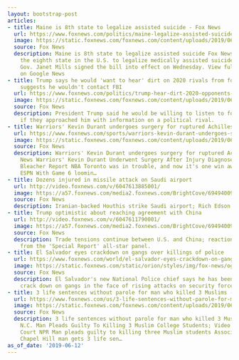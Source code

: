 ```yaml
---
layout: bootstrap-post
articles:
- title: Maine is 8th state to legalize assisted suicide - Fox News
  url: https://www.foxnews.com/politics/maine-legalize-assisted-suicide-8th-state
  image: https://static.foxnews.com/foxnews.com/content/uploads/2019/06/AP19163709015732.jpg
  source: Fox News
  description: Maine is 8th state to legalize assisted suicide Fox News Maine became
    the eighth state in the U.S. to legalize medically assisted suicide after Democratic
    Gov. Janet Mills signed the bill into effect on Wednesday. View full coverage
    on Google News
- title: Trump says he would 'want to hear' dirt on 2020 rivals from foreign governments,
    suggests he wouldn't contact FBI
  url: https://www.foxnews.com/politics/trump-hear-dirt-2020-opponents-fbi
  image: https://static.foxnews.com/foxnews.com/content/uploads/2019/06/42678bba-AP19163744452821.jpg
  source: Fox News
  description: President Trump said he would be willing to listen to foreign governments
    if they approached him with information on a political rival.
- title: Warriors' Kevin Durant undergoes surgery for ruptured Achilles - Fox News
  url: https://www.foxnews.com/sports/warriors-kevin-durant-undergoes-surgery-for-ruptured-achilles
  image: https://static.foxnews.com/foxnews.com/content/uploads/2019/06/AP19162084006439.jpg
  source: Fox News
  description: Warriors' Kevin Durant undergoes surgery for ruptured Achilles Fox
    News Warriors' Kevin Durant Underwent Surgery After Injury Diagnosed as Torn Achilles
    Bleacher Report NBA Toronto was in trouble, and now it's one win away from a title
    ESPN With Game 6 loomin…
- title: Dozens injured in missile attack on Saudi airport
  url: http://video.foxnews.com/v/6047613885001/
  image: https://a57.foxnews.com/media2.foxnews.com/BrightCove/694940094001/2019/06/12/640/360/694940094001_6047613655001_6047613885001-vs.jpg
  source: Fox News
  description: Iranian-backed Houthis strike Saudi airport; Rich Edson has the details.
- title: Trump optimistic about reaching agreement with China
  url: http://video.foxnews.com/v/6047611790001/
  image: https://a57.foxnews.com/media2.foxnews.com/BrightCove/694940094001/2019/06/12/640/360/694940094001_6047616098001_6047611790001-vs.jpg
  source: Fox News
  description: Trade tensions continue between U.S. and China; reaction and analysis
    from the 'Special Report' all-star panel.
- title: El Salvador eyes crackdown on gangs over killings of police
  url: https://www.foxnews.com/world/el-salvador-eyes-crackdown-on-gangs-over-killings-of-police
  image: https://static.foxnews.com/static/orion/styles/img/fox-news/og/og-fox-news.png
  source: Fox News
  description: El Salvador's new National Police chief says he has been ordered to
    crack down on gangs in the face of rising attacks on security forces.
- title: 3 life sentences without parole for man who killed 3 Muslims - Fox News
  url: https://www.foxnews.com/us/3-life-sentences-without-parole-for-man-who-killed-3-muslims
  image: https://static.foxnews.com/foxnews.com/content/uploads/2019/06/ContentBroker_contentid-b9e03cc9dd9b4d15956eef9dc60a3894.png
  source: Fox News
  description: 3 life sentences without parole for man who killed 3 Muslims Fox News
    N.C. Man Pleads Guilty To Killing 3 Muslim College Students; Video Is Played In
    Court NPR Man pleads guilty to killing three Muslim students Associated Press
    Chapel Hill man gets 3 life sen…
as_of_date: '2019-06-12'
---
```


